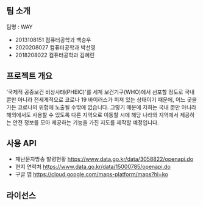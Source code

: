 ## **팀 소개**

팀명 : WAY

- 2013108151 컴퓨터공학과 백승우
- 2020208027 컴퓨터공학과 박선영
- 2018208022 컴퓨터공학과 김혜린



## 프로젝트 개요

 '국제적 공중보건 비상사태(PHEIC)'를 세계 보건기구(WHO)에서 선포할 정도로 국내 뿐만 아니라 전세계적으로 코로나 19 바이러스가 퍼져 있는 상태이기 때문에, 어느 곳을 가든 코로나의 위험에 노출될 수밖에 없습니다.
 그렇기 때문에 저희는 국내 뿐만 아니라 해외에서도 사용할 수 있도록 다른 지역으로 이동할 시에 해당 나라와 지역에서 제공하는 안전 정보를 모아 제공하는 기능을 가진 지도를 제작할 예정입니다.



## 사용 API

- 재난문자방송 발령현황
  https://www.data.go.kr/data/3058822/openapi.do
- 현지 연락처
  https://www.data.go.kr/data/15000785/openapi.do
- 구글 맵
  https://cloud.google.com/maps-platform/maps?hl=ko



## 라이선스

